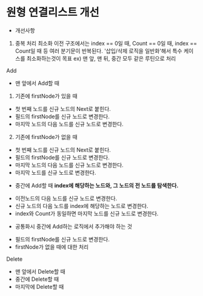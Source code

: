 # 원형 연결리스트 개선

* 개선사항
1. 중복 처리 최소화
이전 구조에서는 index == 0일 때, Count == 0일 때, index == Count일 때 등 여러 분기문이 반복된다.
'삽입/삭제 로직을 일반화'해서 특수 케이스를 최소화하는것이 목표
ex) 맨 앞, 맨 뒤, 중간 모두 같은 루틴으로 처리

Add
* 맨 앞에서 Add할 때
1. 기존에 firstNode가 있을 때
- 첫 번째 노드를 신규 노드의 Next로 붙힌다.
- 필드의 firstNode를 신규 노드로 변경한다.
- 마지막 노드의 다음 노드를 신규 노드로 변경한다.

2. 기존에 firstNode가 없을 때
- 첫 번째 노드를 신규 노드의 Next로 붙힌다.
- 필드의 firstNode를 신규 노드로 변경한다.
- 마지막 노드의 다음 노드를 신규 노드로 변경한다.
- 마지막 노드를 신규 노드로 변경한다.

* 중간에 Add할 때
**index에 해당하는 노드와, 그 노드의 전 노드를 탐색한다.**
- 이전노드의 다음 노드를 신규 노드로 변경한다.
- 신규 노드의 다음 노드를 index에 해당하는 노드로 변경한다.
- index와 Count가 동일하면 마지막 노드를 신규 노드로 변경한다.

* 공통화시 중간에 Add하는 로직에서 추가해야 하는 것
- 필드의 firstNode를 신규 노드로 변경한다.
- firstNode가 없을 때에 대한 처리






Delete
* 맨 앞에서 Delete할 때
* 중간에 Delete할 때
* 마지막에 Delete할 때